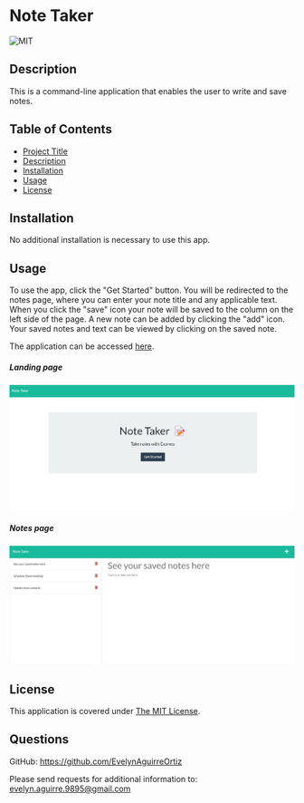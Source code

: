 # Note Taker

![MIT](https://img.shields.io/badge/License-MIT-yellow.svg)

## Description
This is a command-line application that enables the user to write and save notes. 
  

  ## Table of Contents
  - [Project Title](#note-taker)
  - [Description](#description)
  - [Installation](#installation)
  - [Usage](#usage)
  - [License](#license)

## Installation

No additional installation is necessary to use this app.
  
## Usage

To use the app, click the "Get Started" button. You will be redirected to the notes page, where you can enter your note title and any applicable text. When you click the "save" icon your note will be saved to the column on the left side of the page. A new note can be added by clicking the "add" icon. Your saved notes and text can be viewed by clicking on the saved note. 

The application can be accessed [here](https://guarded-bastion-50474.herokuapp.com/).

##### Landing page
![](./assets/images/note-taker-landing-page.jpg)
 #####  Notes page
![](./assets/images/note-taker-notes-page.jpg)

## License

This application is covered under [The MIT License](https://opensource.org/licenses/MIT). 

## Questions

GitHub:
<https://github.com/EvelynAguirreOrtiz>

Please send requests for additional information to:
<evelyn.aguirre.9895@gmail.com>
